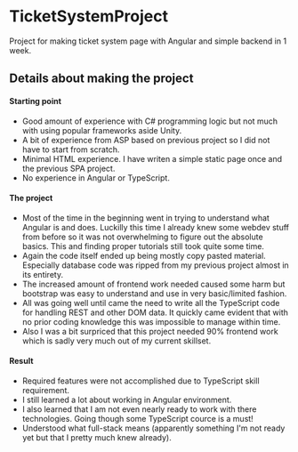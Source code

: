 # TicketSystemProject

Project for making ticket system page with Angular and simple backend in 1 week. 

## Details about making the project
#### Starting point
- Good amount of experience with C# programming logic but not much with using popular frameworks aside Unity.
- A bit of experience from ASP based on previous project so I did not have to start from scratch.
- Minimal HTML experience. I have writen a simple static page once and the previous SPA project.
- No experience in Angular or TypeScript.
#### The project
- Most of the time in the beginning went in trying to understand what Angular is and does. Luckilly this time I already knew some webdev stuff from before so it was not overwhelming to figure out the absolute basics. This and finding proper tutorials still took quite some time.
- Again the code itself ended up being mostly copy pasted material. Especially database code was ripped from my previous project almost in its entirety.
- The increased amount of frontend work needed caused some harm but bootstrap was easy to understand and use in very basic/limited fashion.
- All was going well until came the need to write all the TypeScript code for handling REST and other DOM data. It quickly came evident that with no prior coding knowledge this was impossible to manage within time.
- Also I was a bit surpriced that this project needed 90% frontend work which is sadly very much out of my current skillset.
#### Result
- Required features were not accomplished due to TypeScript skill requirement.
- I still learned a lot about working in Angular environment.
- I also learned that I am not even nearly ready to work with there technologies. Going though some TypeScript cource is a must!
- Understood what full-stack means (apparently something I'm not ready yet but that I pretty much knew already).
